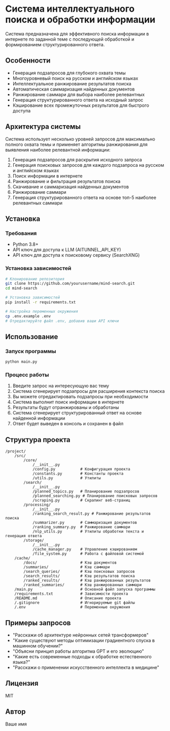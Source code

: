 # Система интеллектуального поиска и обработки информации

Система предназначена для эффективного поиска информации в интернете по заданной теме с последующей обработкой и формированием структурированного ответа.

## Особенности

- Генерация подзапросов для глубокого охвата темы
- Многоуровневый поиск на русском и английском языках
- Интеллектуальное ранжирование результатов поиска
- Автоматическая саммаризация найденных документов
- Ранжирование саммари для выбора наиболее релевантных
- Генерация структурированного ответа на исходный запрос
- Кэширование всех промежуточных результатов для быстрого доступа

## Архитектура системы

Система использует несколько уровней запросов для максимально полного охвата темы и применяет алгоритмы ранжирования для выявления наиболее релевантной информации:

1. Генерация подзапросов для раскрытия исходного запроса
2. Генерация поисковых запросов для каждого подзапроса на русском и английском языках
3. Поиск информации в интернете
4. Ранжирование и фильтрация результатов поиска
5. Скачивание и саммаризация найденных документов
6. Ранжирование саммари
7. Генерация структурированного ответа на основе топ-5 наиболее релевантных саммари

## Установка

### Требования

- Python 3.8+
- API ключ для доступа к LLM (AITUNNEL_API_KEY)
- API ключ для доступа к поисковому сервису (SearchXNG)

### Установка зависимостей

```bash
# Клонирование репозитория
git clone https://github.com/yourusername/mind-search.git
cd mind-search

# Установка зависимостей
pip install -r requirements.txt

# Настройка переменных окружения
cp .env.example .env
# Отредактируйте файл .env, добавив ваши API ключи
```

## Использование

### Запуск программы

```bash
python main.py
```

### Процесс работы

1. Введите запрос на интересующую вас тему
2. Система сгенерирует подзапросы для расширения контекста поиска
3. Вы можете отредактировать подзапросы при необходимости
4. Система выполнит поиск информации в интернете
5. Результаты будут отранжированы и обработаны
6. Система сгенерирует структурированный ответ на основе найденной информации
7. Ответ будет выведен в консоль и сохранен в файл

## Структура проекта

```
/project/
    /src/
        /core/
            /__init__.py
            /config.py           # Конфигурация проекта
            /constants.py        # Константы проекта
            /utils.py            # Утилиты
        /search/
            /__init__.py
            /planned_topics.py   # Планирование подзапросов
            /planned_searching.py # Планирование поисковых запросов
            /scraping.py         # Скрапинг веб-страниц
        /processing/
            /__init__.py
            /ranking_search_result.py # Ранжирование результатов поиска
            /summarizer.py       # Саммаризация документов
            /ranking_summary.py  # Ранжирование саммари
            /nlp_utils.py        # Утилиты обработки текста и генерация ответа
        /storage/
            /__init__.py
            /cache_manager.py    # Управление кэшированием
            /file_system.py      # Работа с файловой системой
    /cache/
        /docs/                   # Кэш документов
        /summaries/              # Кэш саммари
        /search_queries/         # Кэш поисковых запросов
        /search_results/         # Кэш результатов поиска
        /ranked_results/         # Кэш ранжированных результатов
        /ranked_summaries/       # Кэш ранжированных саммари
    /main.py                     # Основной файл запуска программы
    /requirements.txt            # Зависимости проекта
    /README.md                   # Описание проекта
    /.gitignore                  # Игнорируемые git файлы
    /.env                        # Переменные окружения
```

## Примеры запросов

- "Расскажи об архитектуре нейронных сетей трансформеров"
- "Какие существуют методы оптимизации градиентного спуска в машинном обучении?"
- "Объясни принцип работы алгоритма GPT и его эволюцию"
- "Какие есть современные подходы к обработке естественного языка?"
- "Расскажи о применении искусственного интеллекта в медицине"

## Лицензия

MIT

## Автор

Ваше имя 